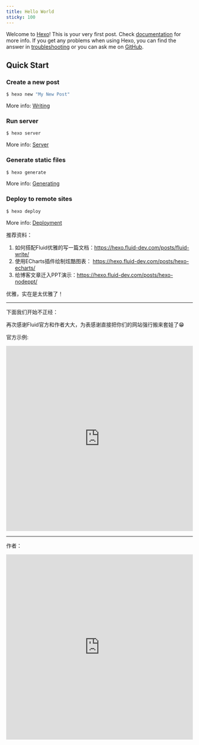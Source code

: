 ```yaml
---
title: Hello World
sticky: 100
---
```

Welcome to [Hexo](https://hexo.io/)! This is your very first post. Check [documentation](https://hexo.io/docs/) for more info. If you get any problems when using Hexo, you can find the answer in [troubleshooting](https://hexo.io/docs/troubleshooting.html) or you can ask me on [GitHub](https://github.com/hexojs/hexo/issues).

## Quick Start

### Create a new post

``` bash
$ hexo new "My New Post"
```

More info: [Writing](https://hexo.io/docs/writing.html)

### Run server

``` bash
$ hexo server
```

More info: [Server](https://hexo.io/docs/server.html)

### Generate static files

``` bash
$ hexo generate
```

More info: [Generating](https://hexo.io/docs/generating.html)

### Deploy to remote sites

``` bash
$ hexo deploy
```

More info: [Deployment](https://hexo.io/docs/one-command-deployment.html)

推荐资料：

1. 如何搭配Fluid优雅的写一篇文档：https://hexo.fluid-dev.com/posts/fluid-write/
2. 使用ECharts插件绘制炫酷图表： https://hexo.fluid-dev.com/posts/hexo-echarts/
3. 给博客文章迁入PPT演示：https://hexo.fluid-dev.com/posts/hexo-nodeppt/

优雅，实在是太优雅了！

---

下面我们开始不正经：

再次感谢Fluid官方和作者大大，为表感谢直接把你们的网站强行搬来套娃了😁

官方示例:


<iframe src="https://hexo.fluid-dev.com/" width="100%" height="500" name="topFrame" scrolling="yes"  noresize="noresize" frameborder="0" id="topFrame"></iframe>


---

作者：

<iframe src="https://zkqiang.cn/" width="100%" height="500" name="topFrame" scrolling="yes"  noresize="noresize" frameborder="0" id="topFrame"></iframe>